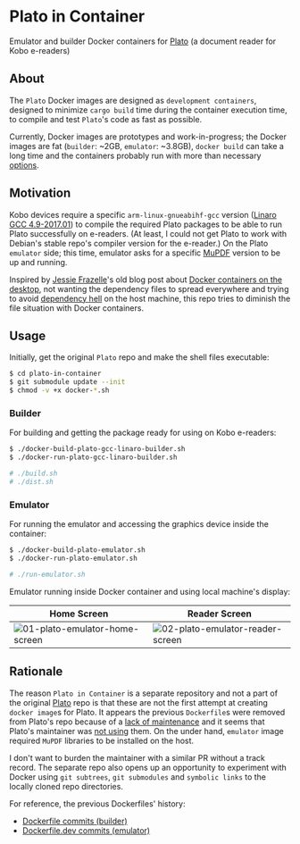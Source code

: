 # Plato in Container

Emulator and builder Docker containers for [Plato](https://github.com/baskerville/plato) (a document reader for Kobo e-readers)

## About

The `Plato` Docker images are designed as `development containers`, designed to minimize `cargo build` time during the container execution time, to compile and test `Plato`'s code as fast as possible.

Currently, Docker images are prototypes and work-in-progress; the Docker images are fat (`builder`: ~2GB, `emulator`: ~3.8GB), `docker build` can take a long time and the containers probably run with more than necessary [options](https://docs.docker.com/engine/reference/run/#options).

## Motivation

Kobo devices require a specific `arm-linux-gnueabihf-gcc` version ([Linaro GCC 4.9-2017.01](https://github.com/kobolabs/Kobo-Reader/tree/master/toolchain)) to compile the required Plato packages to be able to run Plato successfully on e-readers. (At least, I could not get Plato to work with Debian's stable repo's compiler version for the e-reader.) On the Plato `emulator` side; this time, emulator asks for a specific [MuPDF](https://mupdf.com/) version to be up and running.

Inspired by [Jessie Frazelle](https://github.com/jessfraz)'s old blog post about [Docker containers on the desktop](https://blog.jessfraz.com/post/docker-containers-on-the-desktop/), not wanting the dependency files to spread everywhere and trying to avoid [dependency hell](https://en.wikipedia.org/wiki/Dependency_hell) on the host machine, this repo tries to diminish the file situation with Docker containers.

## Usage

Initially, get the original `Plato` repo and make the shell files executable:
```sh
$ cd plato-in-container
$ git submodule update --init
$ chmod -v +x docker-*.sh
```

### Builder

For building and getting the package ready for using on Kobo e-readers:
```sh
$ ./docker-build-plato-gcc-linaro-builder.sh
$ ./docker-run-plato-gcc-linaro-builder.sh

# ./build.sh
# ./dist.sh
```

### Emulator

For running the emulator and accessing the graphics device inside the container:
```sh
$ ./docker-build-plato-emulator.sh
$ ./docker-run-plato-emulator.sh

# ./run-emulator.sh
```

Emulator running inside Docker container and using local machine's display:

Home Screen  |  Reader Screen
-------------|-----------------
![01-plato-emulator-home-screen](https://github.com/randomnoise/plato-in-container/assets/8210848/bacf42c2-17e0-407f-be83-c537e7e0ef0e "Plato home screen") | ![02-plato-emulator-reader-screen](https://github.com/randomnoise/plato-in-container/assets/8210848/a05f55ef-aea4-4c63-86b5-0a85b0c02f63 "Plato reader screen")

## Rationale

The reason `Plato in Container` is a separate repository and not a part of the original [Plato](https://github.com/baskerville/plato) repo is that these are not the first attempt at creating `docker image`s for Plato. It appears the previous `Dockerfile`s were removed from Plato's repo because of a [lack of maintenance](https://github.com/baskerville/plato/commit/573a573) and it seems that Plato's maintainer was [not using](https://github.com/baskerville/plato/issues/255#issuecomment-1230743385) them. On the under hand, `emulator` image required `MuPDF` libraries to be installed on the host.

I don't want to burden the maintainer with a similar PR without a track record. The separate repo also opens up an opportunity to experiment with Docker using `git subtrees`, `git submodules` and `symbolic links` to the locally cloned repo directories.

For reference, the previous Dockerfiles' history:
- [Dockerfile commits (builder)](https://github.com/baskerville/plato/commits/master/Dockerfile)
- [Dockerfile.dev commits (emulator)](https://github.com/baskerville/plato/commits/master/Dockerfile.dev)
